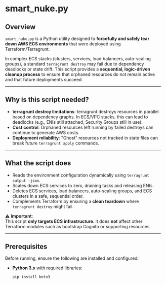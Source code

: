 # smart_nuke.py

## Overview
`smart_nuke.py` is a Python utility designed to **forcefully and safely tear down AWS ECS environments** that were deployed using Terraform/Terragrunt.  

In complex ECS stacks (clusters, services, load balancers, auto-scaling groups), a standard `terragrunt destroy` may fail due to dependency deadlocks or state drift. This script provides a **sequential, logic-driven cleanup process** to ensure that orphaned resources do not remain active and that future deployments succeed.

---

## Why is this script needed?
- **terragrunt destroy limitations**: terragrunt destroys resources in parallel based on dependency graphs. In ECS/VPC stacks, this can lead to deadlocks (e.g., ENIs still attached, Security Groups still in use).
- **Cost control**: Orphaned resources left running by failed destroys can continue to generate AWS costs.
- **Deployment reliability**: "Ghost" resources not tracked in state files can break future `terragrunt apply` commands.

---

## What the script does
- Reads the environment configuration dynamically using `terragrunt output -json`.
- Scales down ECS services to zero, draining tasks and releasing ENIs.
- Deletes ECS services, load balancers, auto-scaling groups, and ECS clusters in a safe, sequential order.
- Complements Terraform by ensuring a **clean teardown** where `terragrunt destroy` might fail.

⚠️ **Important**:  
This script **only targets ECS infrastructure**. It does **not** affect other Terraform modules such as bootstrap Cognito or supporting resources.

---

## Prerequisites
Before running, ensure the following are installed and configured:
- **Python 3.x** with required libraries:
  ```bash
  pip install boto3
